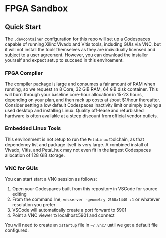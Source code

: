 # FPGA Sandbox

## Quick Start

The `.devcontainer` configuration for this repo will set up a Codespaces capable of running Xilinx Vivado and Vitis tools, including GUIs via VNC, but it will not install the tools themselves as they are individually licensed and subject to a user agreement. However, you can download the installer yourself and expect setup to succeed in this environment.

### FPGA Compiler

The compiler package is large and consumes a fair amount of RAM when running, so we request an 8 Core, 32 GiB RAM, 64 GiB disk container. This will burn through your baseline core-hour allocation in 15-23 hours, depending on your plan, and then rack up costs at about $1/hour thereafter. Consider setting a low default Codespaces inactivity limit or simply buying a used desktop and installing Linux. Quality off-lease and refurbished hardware is often available at a steep discount from official vendor outlets.

### Embedded Linux Tools

This environment is not setup to run the `PetaLinux` toolchain, as that dependency list and package itself is very large. A combined install of Vivado, Vitis, and PetaLinux may not even fit in the largest Codespaces allocation of 128 GiB storage.

### VNC for GUIs

You can start start a VNC session as follows:
1. Open your Codespaces built from this repository in VSCode for source editing
1. From the command line, `vncserver -geometry 2560x1440 :1` or whatever resolution you prefer
1. VSCode will automatically create a port forward to 5901
1. Point a VNC viewer to localhost:5901 and connect

You will need to create an `xstartup` file in `~/.vnc/` until we get a default file configured.